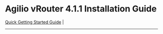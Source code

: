 # Agilio vRouter 4.1.1 Installation Guide


   [Quick Getting Started Guide](https://github.com/netronome-support/vRouter4.1.x/wiki) |

---
